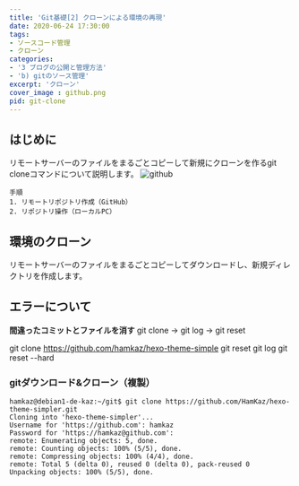 ```yaml
---
title: 'Git基礎[2] クローンによる環境の再現'
date: 2020-06-24 17:30:00
tags:
- ソースコード管理
- クローン
categories:
- '3 ブログの公開と管理方法'
- 'b) gitのソース管理'
excerpt: 'クローン'
cover_image : github.png
pid: git-clone
---
```


## はじめに
リモートサーバーのファイルをまるごとコピーして新規にクローンを作るgit cloneコマンドについて説明します。 
![github](https://burturki.sirv.com/diy/github.png?w=300)

```
手順
1. リモートリポジトリ作成（GitHub）
2. リポジトリ操作（ローカルPC）
```

## 環境のクローン
リモートサーバーのファイルをまるごとコピーしてダウンロードし、新規ディレクトリを作成します。 

## エラーについて
**間違ったコミットとファイルを消す**
git clone -> git log -> git reset

git clone https://github.com/hamkaz/hexo-theme-simple
git reset
git log
git reset --hard



### gitダウンロード&クローン（複製）

```
hamkaz@debian1-de-kaz:~/git$ git clone https://github.com/HamKaz/hexo-theme-simpler.git
Cloning into 'hexo-theme-simpler'...
Username for 'https://github.com': hamkaz
Password for 'https://hamkaz@github.com': 
remote: Enumerating objects: 5, done.
remote: Counting objects: 100% (5/5), done.
remote: Compressing objects: 100% (4/4), done.
remote: Total 5 (delta 0), reused 0 (delta 0), pack-reused 0
Unpacking objects: 100% (5/5), done.
```
